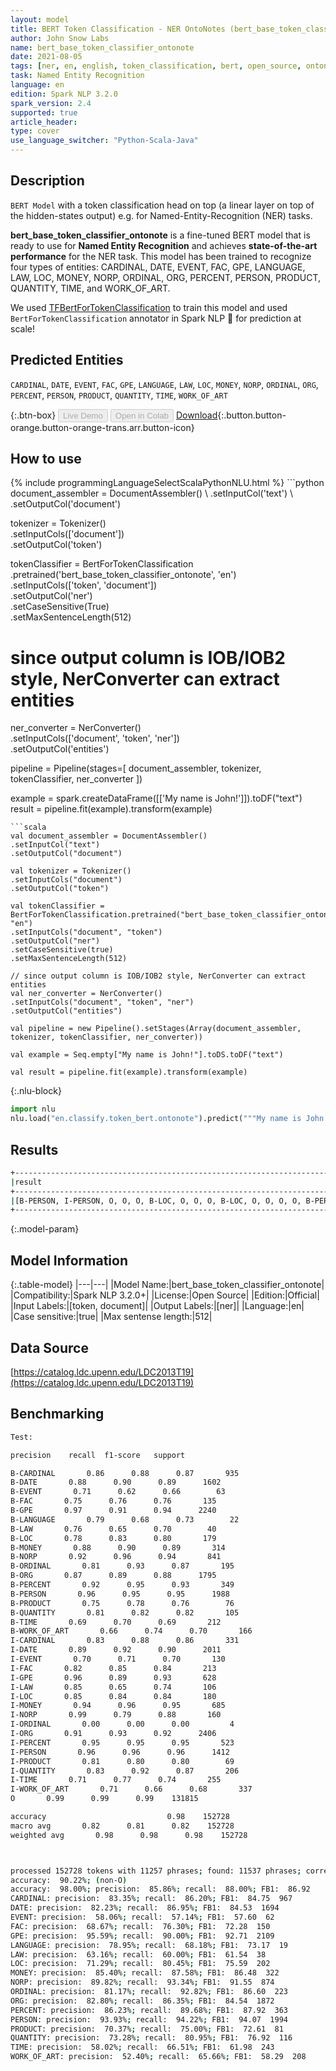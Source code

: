 ```yaml
---
layout: model
title: BERT Token Classification - NER OntoNotes (bert_base_token_classifier_ontonote)
author: John Snow Labs
name: bert_base_token_classifier_ontonote
date: 2021-08-05
tags: [ner, en, english, token_classification, bert, open_source, ontonotes]
task: Named Entity Recognition
language: en
edition: Spark NLP 3.2.0
spark_version: 2.4
supported: true
article_header:
type: cover
use_language_switcher: "Python-Scala-Java"
---
```


## Description

`BERT Model` with a token classification head on top (a linear layer on top of the hidden-states output) e.g. for Named-Entity-Recognition (NER) tasks.


**bert_base_token_classifier_ontonote** is a fine-tuned BERT model that is ready to use for **Named Entity Recognition** and achieves **state-of-the-art performance** for the NER task. This model has been trained to recognize four types of entities: CARDINAL, DATE, EVENT, FAC, GPE, LANGUAGE, LAW, LOC, MONEY, NORP, ORDINAL, ORG, PERCENT, PERSON, PRODUCT, QUANTITY, TIME, and WORK_OF_ART.

We used [TFBertForTokenClassification](https://huggingface.co/transformers/model_doc/bert.html#tfbertfortokenclassification) to train this model and used `BertForTokenClassification` annotator in Spark NLP 🚀 for prediction at scale!

## Predicted Entities

`CARDINAL`, `DATE`, `EVENT`, `FAC`, `GPE`, `LANGUAGE`, `LAW`, `LOC`, `MONEY`, `NORP`, `ORDINAL`, `ORG`, `PERCENT`, `PERSON`, `PRODUCT`, `QUANTITY`, `TIME`, `WORK_OF_ART`

{:.btn-box}
<button class="button button-orange" disabled>Live Demo</button>
<button class="button button-orange" disabled>Open in Colab</button>
[Download](https://s3.amazonaws.com/auxdata.johnsnowlabs.com/public/models/bert_base_token_classifier_ontonote_en_3.2.0_2.4_1628174984240.zip){:.button.button-orange.button-orange-trans.arr.button-icon}

## How to use



<div class="tabs-box" markdown="1">
{% include programmingLanguageSelectScalaPythonNLU.html %}
```python
document_assembler = DocumentAssembler() \
.setInputCol('text') \
.setOutputCol('document')

tokenizer = Tokenizer() \
.setInputCols(['document']) \
.setOutputCol('token')

tokenClassifier = BertForTokenClassification \
.pretrained('bert_base_token_classifier_ontonote', 'en') \
.setInputCols(['token', 'document']) \
.setOutputCol('ner') \
.setCaseSensitive(True) \
.setMaxSentenceLength(512)

# since output column is IOB/IOB2 style, NerConverter can extract entities
ner_converter = NerConverter() \
.setInputCols(['document', 'token', 'ner']) \
.setOutputCol('entities')

pipeline = Pipeline(stages=[
document_assembler, 
tokenizer,
tokenClassifier,
ner_converter
])

example = spark.createDataFrame([['My name is John!']]).toDF("text")
result = pipeline.fit(example).transform(example)
```
```scala
val document_assembler = DocumentAssembler() 
.setInputCol("text") 
.setOutputCol("document")

val tokenizer = Tokenizer() 
.setInputCols("document") 
.setOutputCol("token")

val tokenClassifier = BertForTokenClassification.pretrained("bert_base_token_classifier_ontonote", "en")
.setInputCols("document", "token")
.setOutputCol("ner")
.setCaseSensitive(true)
.setMaxSentenceLength(512)

// since output column is IOB/IOB2 style, NerConverter can extract entities
val ner_converter = NerConverter() 
.setInputCols("document", "token", "ner") 
.setOutputCol("entities")

val pipeline = new Pipeline().setStages(Array(document_assembler, tokenizer, tokenClassifier, ner_converter))

val example = Seq.empty["My name is John!"].toDS.toDF("text")

val result = pipeline.fit(example).transform(example)
```


{:.nlu-block}
```python
import nlu
nlu.load("en.classify.token_bert.ontonote").predict("""My name is John!""")
```

</div>

## Results

```bash
+------------------------------------------------------------------------------------+
|result                                                                              |
+------------------------------------------------------------------------------------+
|[B-PERSON, I-PERSON, O, O, O, B-LOC, O, O, O, B-LOC, O, O, O, O, B-PERSON, O, O, O, O, B-LOC]|
+------------------------------------------------------------------------------------+
```

{:.model-param}
## Model Information

{:.table-model}
|---|---|
|Model Name:|bert_base_token_classifier_ontonote|
|Compatibility:|Spark NLP 3.2.0+|
|License:|Open Source|
|Edition:|Official|
|Input Labels:|[token, document]|
|Output Labels:|[ner]|
|Language:|en|
|Case sensitive:|true|
|Max sentense length:|512|

## Data Source

[https://catalog.ldc.upenn.edu/LDC2013T19](https://catalog.ldc.upenn.edu/LDC2013T19)

## Benchmarking

```bash
Test:

precision    recall  f1-score   support

B-CARDINAL       0.86      0.88      0.87       935
B-DATE       0.88      0.90      0.89      1602
B-EVENT       0.71      0.62      0.66        63
B-FAC       0.75      0.76      0.76       135
B-GPE       0.97      0.91      0.94      2240
B-LANGUAGE       0.79      0.68      0.73        22
B-LAW       0.76      0.65      0.70        40
B-LOC       0.78      0.83      0.80       179
B-MONEY       0.88      0.90      0.89       314
B-NORP       0.92      0.96      0.94       841
B-ORDINAL       0.81      0.93      0.87       195
B-ORG       0.87      0.89      0.88      1795
B-PERCENT       0.92      0.95      0.93       349
B-PERSON       0.96      0.95      0.95      1988
B-PRODUCT       0.75      0.78      0.76        76
B-QUANTITY       0.81      0.82      0.82       105
B-TIME       0.69      0.70      0.69       212
B-WORK_OF_ART       0.66      0.74      0.70       166
I-CARDINAL       0.83      0.88      0.86       331
I-DATE       0.89      0.92      0.90      2011
I-EVENT       0.70      0.71      0.70       130
I-FAC       0.82      0.85      0.84       213
I-GPE       0.96      0.89      0.93       628
I-LAW       0.85      0.65      0.74       106
I-LOC       0.85      0.84      0.84       180
I-MONEY       0.94      0.96      0.95       685
I-NORP       0.99      0.79      0.88       160
I-ORDINAL       0.00      0.00      0.00         4
I-ORG       0.91      0.93      0.92      2406
I-PERCENT       0.95      0.95      0.95       523
I-PERSON       0.96      0.96      0.96      1412
I-PRODUCT       0.81      0.80      0.80        69
I-QUANTITY       0.83      0.92      0.87       206
I-TIME       0.71      0.77      0.74       255
I-WORK_OF_ART       0.71      0.66      0.68       337
O       0.99      0.99      0.99    131815

accuracy                           0.98    152728
macro avg       0.82      0.81      0.82    152728
weighted avg       0.98      0.98      0.98    152728



processed 152728 tokens with 11257 phrases; found: 11537 phrases; correct: 9906.
accuracy:  90.22%; (non-O)
accuracy:  98.00%; precision:  85.86%; recall:  88.00%; FB1:  86.92
CARDINAL: precision:  83.35%; recall:  86.20%; FB1:  84.75  967
DATE: precision:  82.23%; recall:  86.95%; FB1:  84.53  1694
EVENT: precision:  58.06%; recall:  57.14%; FB1:  57.60  62
FAC: precision:  68.67%; recall:  76.30%; FB1:  72.28  150
GPE: precision:  95.59%; recall:  90.00%; FB1:  92.71  2109
LANGUAGE: precision:  78.95%; recall:  68.18%; FB1:  73.17  19
LAW: precision:  63.16%; recall:  60.00%; FB1:  61.54  38
LOC: precision:  71.29%; recall:  80.45%; FB1:  75.59  202
MONEY: precision:  85.40%; recall:  87.58%; FB1:  86.48  322
NORP: precision:  89.82%; recall:  93.34%; FB1:  91.55  874
ORDINAL: precision:  81.17%; recall:  92.82%; FB1:  86.60  223
ORG: precision:  82.80%; recall:  86.35%; FB1:  84.54  1872
PERCENT: precision:  86.23%; recall:  89.68%; FB1:  87.92  363
PERSON: precision:  93.93%; recall:  94.22%; FB1:  94.07  1994
PRODUCT: precision:  70.37%; recall:  75.00%; FB1:  72.61  81
QUANTITY: precision:  73.28%; recall:  80.95%; FB1:  76.92  116
TIME: precision:  58.02%; recall:  66.51%; FB1:  61.98  243
WORK_OF_ART: precision:  52.40%; recall:  65.66%; FB1:  58.29  208
```